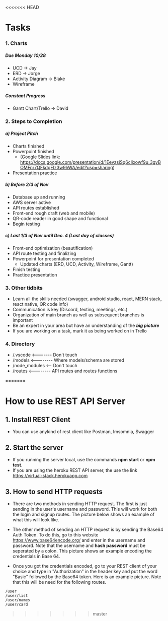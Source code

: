 <<<<<<< HEAD
# Tasks #

### 1. Charts ###
##### Due Monday 10/28 #####
* UCD -> Jay
* ERD -> Jorge
* Activity Diagram -> Blake
* Wireframe
##### Constant Progress #####
* Gantt Chart/Trello -> David

### 2. Steps to Completion ###
##### a) Project Pitch #####
* Charts finished
* Powerpoint finished 
  * (Google Slides link: https://docs.google.com/presentation/d/1EevzsiSq6cIixowf9u_3gvBOMFnr7QFkdgFIz3w9hWA/edit?usp=sharing)
* Presentation practice

##### b) Before 2/3 of Nov #####
* Database up and running
* AWS server active
* API routes established
* Front-end rough draft (web and mobile)
* QR-code reader in good shape and functional
* Begin testing

##### c) Last 1/3 of Nov until Dec. 4 (Last day of classes) #####
* Front-end optimization (beautification)
* API route testing and finalizing
* Powerpoint for presentation completed 
  * Updated charts (ERD, UCD, Activity, Wireframe, Gantt)
* Finish testing
* Practice presentation 


### 3. Other tidbits ###
* Learn all the skills needed (swagger, android studio, react, MERN stack, react native, QR code info)
* Communication is key (Discord, texting, meetings, etc.)
* Organization of main branch as well as subsequent branches is important
* Be an expert in your area but have an understanding of the ***big picture***
* If you are working on a task, mark it as being worked on in Trello

### 4. Directory ###
* /.vscode <------- Don't touch
* /models <-------- Where models/schema are stored
* /node_modules <-- Don't touch
* /routes <-------- API routes and routes functions


=======
# How to use REST API Server #
## 1. Install REST Client
* You can use anykind of rest client like Postman, Imsomnia, Swagger

## 2. Start the server ##
* If you running the server local, use the commands **npm start** or **npm test**.
* If you are using the heroku REST API server, the use the link https://virtual-stack.herokuapp.com

## 3. How to send HTTP requests ##
* There are two methods in sending HTTP request. The first is just sending in the user's username and password. This will work for both the login and signup routes. The picture below shows an example of what this will look like.

* The other method of sending an HTTP request is by sending the Base64 Auth Token. To do this, go to this website https://www.base64encode.org/ and enter in the username and password. Note that the username and **hash password** must be seperated by a colon. This picture shows an example encoding the credentials in Base 64.

* Once you got the credentials encoded, go to your REST client of your choice and type in "Authorization" in the header key and put the word "Basic" followed by the Base64 token. Here is an example picture. Note that this will be need for the following routes.
``` 
/user
/user/list
/user/names
/user/card
```
>>>>>>> master

